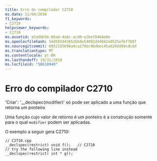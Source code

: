 ```yaml
---
title: Erro do compilador C2710
ms.date: 11/04/2016
f1_keywords:
- C2710
helpviewer_keywords:
- C2710
ms.assetid: a2a6bb5b-86ad-4a6c-acd0-e2bef8464e0e
ms.openlocfilehash: 54d501d43652bb8e54092d44042a9525ef6f708f
ms.sourcegitcommit: 6052185696adca270bc9bdbec45a626dd89cdcdd
ms.translationtype: MT
ms.contentlocale: pt-BR
ms.lasthandoff: 10/31/2018
ms.locfileid: "50618940"
---
```

# <a name="compiler-error-c2710"></a>Erro do compilador C2710

'Criar': '__declspec(modifier)' só pode ser aplicado a uma função que retorna um ponteiro

Uma função cujo valor de retorno é um ponteiro é a construção somente para o qual `modifier` podem ser aplicadas.

O exemplo a seguir gera C2710:

```
// C2710.cpp
__declspec(restrict) void f();   // C2710
// try the following line instead
__declspec(restrict) int * g();
```